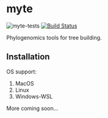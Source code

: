 # myte

![myte-tests](https://github.com/hhandika/myte/workflows/myte-tests/badge.svg)
[![Build Status](https://www.travis-ci.com/hhandika/myte.svg?branch=main)](https://www.travis-ci.com/hhandika/myte)

Phylogenomics tools for tree building.

## Installation

OS support:

1. MacOS
2. Linux
3. Windows-WSL

More coming soon...
